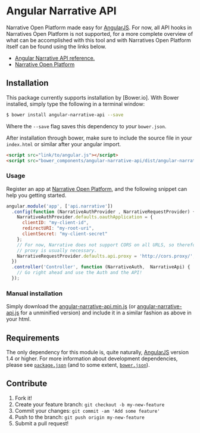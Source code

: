 # Angular Narrative API
Narrative Open Platform made easy for [AngularJS]. For now, all API hooks in
Narratives Open Platform is not supported, for a more complete overview of
what can be accomplished with this tool and with Narratives Open Platform
itself can be found using the links below.

* [Angular Narrative API reference.][APIdocs]
* [Narrative Open Platform][OpenPlatform]

## Installation
This package currently supports installation by [Bower.io]. With Bower
installed, simply type the following in a terminal window:
```bash
$ bower install angular-narrative-api --save
```
Where the `--save` flag saves this dependency to *your* `bower.json`.

After installation through bower, make sure to include the source file in
your `index.html` or similar after your angular import.
```html
<script src="link/to/angular.js"></script>
<script src="bower_components/angular-narrative-api/dist/angular-narrative-api.min.js"></script>
```

### Usage
Register an app at [Narrative Open Platform][OpenPlatform], and the
following snippet can help you getting started.
```javascript
angular.module('app', ['api.narrative'])
  .config(function (NarrativeAuthProvider , NarrativeRequestProvider) {
    NarrativeAuthProvider.defaults.oauthApplication = {
      clientID: "my-client-id",
      redirectURI: "my-root-uri",
      clientSecret: "my-client-secret"
    };
    // For now, Narrative does not support CORS on all URLS, so therefore a
    // proxy is usually necessary.
    NarrativeRequestProvider.defaults.api.proxy = 'http://cors.proxy/';
  })
  .controller('Controller', function (NarrativeAuth,  NarrativeApi) {
    // Go right ahead and use the Auth and the API!
  });
```

### Manual installation
Simply download the [angular-narrative-api.min.js](minDist) (or
[angular-narrative-api.js](dist) for a unminified version) and include it in a
similar fashion as above in your html.

## Requirements
The only dependency for this module is, quite naturally, [AngularJS] version
1.4 or higher. For more information about development dependencies, please
see [`package.json`](package.json) (and to some extent,
[`bower.json`](bower.json)).

## Contribute
1. Fork it!
2. Create your feature branch: `git checkout -b my-new-feature`
3. Commit your changes: `git commit -am 'Add some feature'`
4. Push to the branch: `git push origin my-new-feature`
5. Submit a pull request!

<!---
The links below are used for referencing above.
-->
[AngularJS]: https://angularjs.org/
[APIdocs]: http://amlinger.github.io/angular-narrative-api/
[OpenPlatform]: http://open-staging.getnarrative.com/
[minDist]: dist/angular-narrative-api.min.js
[dist]: dist/angular-narrative-api.js
